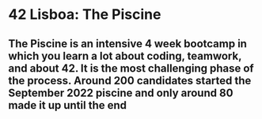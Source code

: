 # 42 Lisboa: The Piscine
## The Piscine is an intensive 4 week bootcamp in which you learn a lot about coding, teamwork, and about 42. It is the most challenging phase of the process. Around 200 candidates started the September 2022 piscine and only around 80 made it up until the end
